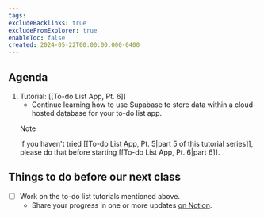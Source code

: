 ```yaml
---
tags:
excludeBacklinks: true
excludeFromExplorer: true
enableToc: false
created: 2024-05-22T00:00:00.000-0400
---
```

## Agenda

1. Tutorial: [[To-do List App, Pt. 6]]
	- Continue learning how to use Supabase to store data within a cloud-hosted database for your to-do list app.
	> [!NOTE]
	> 
	> If you haven't tried [[To-do List App, Pt. 5|part 5 of this tutorial series]], please do that before starting [[To-do List App, Pt. 6|part 6]].

## Things to do before our next class
- [ ] Work on the to-do list tutorials mentioned above.
	- Share your progress in one or more updates [on Notion](https://notion.so).